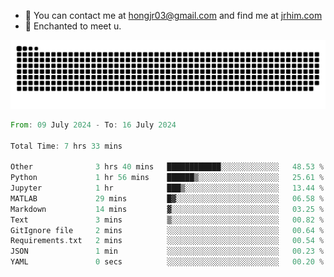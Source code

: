 - 📧 You can contact me at hongjr03@gmail.com and find me at [jrhim.com](https://jrhim.com/)
- 💜 Enchanted to meet u.

![snake_animation](https://raw.githubusercontent.com/hongjr03/hongjr03/output/github-contribution-grid-snake.svg)

<!--START_SECTION:waka-->

```rust
From: 09 July 2024 - To: 16 July 2024

Total Time: 7 hrs 33 mins

Other              3 hrs 40 mins   ████████████░░░░░░░░░░░░░   48.53 %
Python             1 hr 56 mins    ██████▒░░░░░░░░░░░░░░░░░░   25.61 %
Jupyter            1 hr            ███▒░░░░░░░░░░░░░░░░░░░░░   13.44 %
MATLAB             29 mins         █▓░░░░░░░░░░░░░░░░░░░░░░░   06.58 %
Markdown           14 mins         ▓░░░░░░░░░░░░░░░░░░░░░░░░   03.25 %
Text               3 mins          ▒░░░░░░░░░░░░░░░░░░░░░░░░   00.82 %
GitIgnore file     2 mins          ░░░░░░░░░░░░░░░░░░░░░░░░░   00.64 %
Requirements.txt   2 mins          ░░░░░░░░░░░░░░░░░░░░░░░░░   00.54 %
JSON               1 min           ░░░░░░░░░░░░░░░░░░░░░░░░░   00.23 %
YAML               0 secs          ░░░░░░░░░░░░░░░░░░░░░░░░░   00.20 %
```

<!--END_SECTION:waka-->
